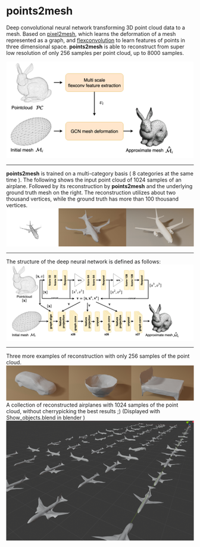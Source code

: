 # points2mesh
Deep convolutional neural network transforming 3D point cloud data to a mesh.
Based on [pixel2mesh](https://github.com/nywang16/Pixel2Mesh), which learns the deformation of a mesh represented as a graph, and [flexconvolution](https://github.com/cgtuebingen/Flex-Convolution) to learn features of points in three dimensional space. __points2mesh__ is able to reconstruct from super low resolution of only 256 samples per point cloud, up to 8000 samples.

![General Structure](resources/general_structure.png)

--------------

__points2mesh__ is trained on a multi-category basis ( 8 categories at the same time ). 
The following shows the input point cloud of 1024 samples of an airplane. Followed by its reconstruction by __points2mesh__ and the underlying ground truth mesh on the right. The reconstruction utilizes about two thousand vertices, while the ground truth has more than 100 thousand vertices.
![airplane_reconstruction](resources/recon_airplane_1024.jpg)

--------------

The structure of the deep neural network is defined as follows:
![DNN structure](resources/c1.png)

--------------

Three more examples of reconstruction with only 256 samples of the point cloud.
![256 sample reconstruction](resources/recons.jpg)
A collection of reconstructed airplanes with 1024 samples of the point cloud, without cherrypicking the best results ;) (Displayed with Show_objects.blend in blender )
![More airplanes](resources/examples.png)
